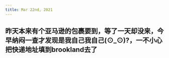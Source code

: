 ```yaml
---
title: Mar 22nd, 2021
---
```


## 昨天本来有个亚马逊的包裹要到，等了一天却没来，今早纳闷一查才发现是我自己我自己(⊙_⊙)?，一不小心把快递地址填到brookland去了
